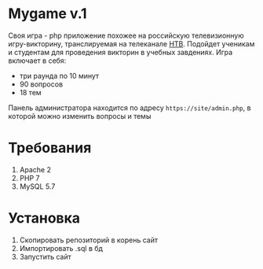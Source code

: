 # Mygame v.1
Своя игра - php приложение похожее на  российскую телевизионную игру-викторину, транслируемая на телеканале 
[НТВ](http://www.ntv.ru/peredacha/svoya_igra/). Подойдет ученикам и студентам для проведения викторин в учебных завдениях. Игра включает в себя:
- три раунда по 10 минут
- 90 вопросов
- 18 тем

Панель администратора находится по адресу `https://site/admin.php`, в которой можно изменить вопросы и темы

# Требования
1. Apache 2
2. PHP 7
3. MySQL 5.7

# Установка
1. Скопировать репозиторий в корень сайт
2. Импортировать .sql в бд
3. Запустить сайт
